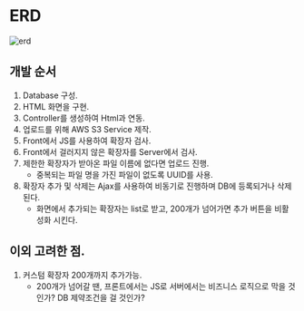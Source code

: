 # ERD
![erd](https://user-images.githubusercontent.com/101695482/220024914-cd4614b7-f1d3-4823-a827-4d971601083b.png)

## 개발 순서

1. Database 구성.
2. HTML 화면을 구현.
3. Controller를 생성하여 Html과 연동.
4. 업로드를 위해 AWS S3 Service 제작.
5. Front에서 JS를 사용하여 확장자 검사.
6. Front에서 걸러지지 않은 확장자를 Server에서 검사.
7. 제한한 확장자가 받아온 파일 이름에 없다면 업로드 진행.
   - 중복되는 파일 명을 가진 파일이 없도록 UUID를 사용.
8. 확장자 추가 및 삭제는 Ajax를 사용하여 비동기로 진행하며 DB에 등록되거나 삭제된다.
   - 화면에서 추가되는 확장자는 list로 받고, 200개가 넘어가면 추가 버튼을 비활성화 시킨다.

## 이외 고려한 점.

1. 커스텀 확장자 200개까지 추가가능.
   - 200개가 넘어갈 땐, 프론트에서는 JS로 서버에서는 비즈니스 로직으로 막을 것인가? DB 제약조건을 걸 것인가?